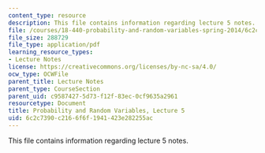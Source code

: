 ```yaml
---
content_type: resource
description: This file contains information regarding lecture 5 notes.
file: /courses/18-440-probability-and-random-variables-spring-2014/6c2c7390c2166f6f1941423e282255ac_MIT18_440S14_Lecture5.pdf
file_size: 288729
file_type: application/pdf
learning_resource_types:
- Lecture Notes
license: https://creativecommons.org/licenses/by-nc-sa/4.0/
ocw_type: OCWFile
parent_title: Lecture Notes
parent_type: CourseSection
parent_uid: c9587427-5d73-f12f-83ec-0cf9635a2961
resourcetype: Document
title: Probability and Random Variables, Lecture 5
uid: 6c2c7390-c216-6f6f-1941-423e282255ac
---
```

This file contains information regarding lecture 5 notes.